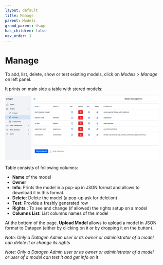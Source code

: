 ```yaml
---
layout: default
title: Manage
parent: Models
grand_parent: Usage
has_children: false
nav_order: 1
---
```


# Manage

To add, list, delete, show or test existing models, click on _Models > Manage_ on left panel.

It prints on main side a table with stored models:

<img src="images/model_manage.png" width="700">

Table consists of following columns:

- **Name** of the model
- **Owner**
- **Info**: Prints the model in a pop-up in JSON format and allows to download it in this format.
- **Delete**: Delete the model (a pop-up ask for deletion)
- **Test**: Provide a freshly generated row
- **Rights** : To see and change (if allowed) the rights setup on a model
- **Columns List**: List columns names of the model

At the bottom of the page, **Upload Model** allows to upload a model in JSON format to Datagen (either by clicking on it or by dropping it on the button).

_Note: Only a Datagen Admin user or its owner or administrator of a model can delete it or change its rights_

_Note:  Only a Datagen Admin user or its owner or administrator of a model or user of a model can test it and get info on it_
